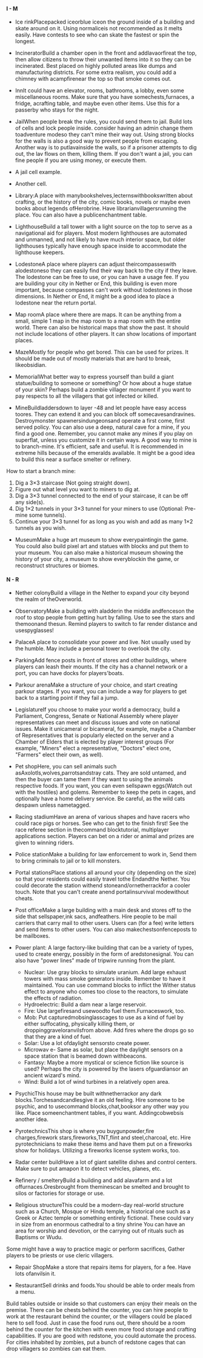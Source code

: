 #### I - M
- Ice rinkPlacepacked iceorblue iceon the ground inside of a building and skate around on it. Using normaliceis not recommended as it melts easily. Have contests to see who can skate the fastest or spin the longest.

- IncineratorBuild a chamber open in the front and addlavaorfireat the top, then allow citizens to throw their unwanted items into it so they can be incinerated. Best placed on highly polluted areas like dumps and manufacturing districts. For some extra realism, you could add a chimney with acampfirenear the top so that smoke comes out.

- InnIt could have an elevator, rooms, bathrooms, a lobby, even some miscellaneous rooms. Make sure that you have somechests,furnaces, a fridge, acrafting table, and maybe even other items. Use this for a passerby who stays for the night.

- JailWhen people break the rules, you could send them to jail. Build lots of cells and lock people inside. consider having an admin change them toadventure modeso they can't mine their way out. Using strong blocks for the walls is also a good way to prevent people from escaping. Another way is to putlavainside the walls, so if a prisoner attempts to dig out, the lav flows on them, killing them. If you don't want a jail, you can fine people if you are using money, or execute them.

- A jail cell example.
- Another cell.

- Library:A place with manybookshelves,lecternswithbookswritten about crafting, or the history of the city, comic books, novels or maybe even books about legends ofHerobrine. Have librarianvillagersrunning the place. You can also have a publicenchantment table.

- LighthouseBuild a tall tower with a light source on the top to serve as a navigational aid for players. Most modern lighthouses are automated and unmanned, and not likely to have much interior space, but older lighthouses typically have enough space inside to accommodate the lighthouse keepers.

- LodestoneA place where players can adjust theircompasseswith alodestoneso they can easily find their way back to the city if they leave. The lodestone can be free to use, or you can have a usage fee. If you are building your city in Nether or End, this building is even more important, because compasses can't work without lodestones in those dimensions. In Nether or End, it might be a good idea to place a lodestone near the return portal.

- Map roomA place where there are maps. It can be anything from a small, simple 1 map in the map room to a map room with the entire world. There can also be historical maps that show the past. It should not include locations of other players. It can show locations of important places.

- MazeMostly for people who get bored. This can be used for prizes. It should be made out of mostly materials that are hard to break, likeobsidian.

- MemorialWhat better way to express yourself than build a giant statue/building to someone or something? Or how about a huge statue of your skin? Perhaps build a zombie villager monument if you want to pay respects to all the villagers that got infected or killed.

- MineBuildladdersdown to layer -48 and let people have easy access toores. They can extend it and you can block off somecavesandravines. Destroymonster spawnersindungeonsand operate a first come, first served policy. You can also use a deep, natural cave for a mine, if you find a good one. Remember, you cannot make any mines if you play on superflat, unless you customize it in certain ways. A good way to mine is to branch-mine. It's efficient, safe and useful. It is recommended in extreme hills because of the emeralds available. It might be a good idea to build this near a surface smelter or refinery.

How to start a branch mine:
1. Dig a 3×3 staircase (Not going straight down).
2. Figure out what level you want to miners to dig at.
3. Dig a 3×3 tunnel connected to the end of your staircase, it can be off any side(s).
4. Dig 1×2 tunnels in your 3×3 tunnel for your miners to use (Optional: Pre-mine some tunnels).
5. Continue your 3×3 tunnel for as long as you wish and add as many 1×2 tunnels as you wish.
- MuseumMake a huge art museum to show everypaintingin the game. You could also build pixel art and statues with blocks and put them to your museum. You can also make a historical museum showing the history of your city, a museum to show everyblockin the game, or reconstruct structures or biomes.

#### N - R
- Nether colonyBuild a village in the Nether to expand your city beyond the realm of theOverworld.

- ObservatoryMake a building with aladderin the middle andfenceson the roof to stop people from getting hurt by falling. Use to see the stars and themoonand thesun. Remind players to switch to far render distance and usespyglasses!

- PalaceA place to consolidate your power and live. Not usually used by the humble. May include a personal tower to overlook the city.

- ParkingAdd fence posts in front of stores and other buildings, where players can leash their mounts. If the city has a channel network or a port, you can have docks for players'boats.

- Parkour arenaMake a structure of your choice, and start creating parkour stages. If you want, you can include a way for players to get back to a starting point if they fail a jump.

- LegislatureIf you choose to make your world a democracy, build a Parliament, Congress, Senate or National Assembly where player representatives can meet and discuss issues and vote on national issues. Make it unicameral or bicameral, for example, maybe a Chamber of Representatives that is popularly elected on the server and a Chamber of Elders that is elected by player interest groups (For example, "Miners" elect a representative, "Doctors" elect one, "Farmers" elect their own, as well).

- Pet shopHere, you can sell animals such asAxolotls,wolves,parrotsandstray cats. They are sold untamed, and then the buyer can tame them if they want to using the animals respective foods. If you want, you can even sellspawn eggs(Watch out with the hostiles) and golems. Remember to keep the pets in cages, and optionally have a home delivery service. Be careful, as the wild cats despawn unless nametagged.

- Racing stadiumHave an arena of various shapes and have racers who could race pigs or horses. See who can get to the finish first! See the race referee section in thecommand blocktutorial, multiplayer applications section. Players can bet on a rider or animal  and prizes are given to winning riders.

- Police stationMake a building for law enforcement to work in, Send them to bring criminals to jail or to kill monsters.

- Portal stationsPlace stations all around your city (depending on the size) so that your residents could easily travel tothe Endandthe Nether. You could decorate the station withend stoneand/ornetherrackfor a cooler touch. Note that you can't create anend portalinsurvival modewithout cheats.

- Post officeMake a large building with a main desk and stores off to the side that sellspaper,ink sacs, andfeathers. Hire people to be mail carriers that carry mail to other users. Users can (for a fee) write letters and send items to other users. You can also makechestsonfenceposts to be mailboxes.

- Power plant: A large factory-like building that can be a variety of types, used to create energy, possibly in the form of aredstonesignal. You can also have "power lines" made of tripwire running from the plant.
	- Nuclear: Use gray blocks to simulate uranium. Add large exhaust towers with mass smoke generators inside. Remember to have it maintained. You can use command blocks to inflict the Wither status effect to anyone who comes too close to the reactors, to simulate the effects of radiation.
	- Hydroelectric: Build a dam near a large reservoir.
	- Fire: Use largefiresand usewoodto fuel them.Furnaceswork, too.
	- Mob: Put capturedmobsinglasscages to use as a kind of fuel by either suffocating, physically killing them, or droppinggraveloranvilsfrom above. Add fires where the drops go so that they are a kind of fuel.
	- Solar: Use a lot ofdaylight sensorsto create power.
	- Microwav e- Same as solar, but place the daylight sensors on a space station that is beamed down withbeacons.
	- Fantasy: Maybe a more mystical or science fiction like source is used? Perhaps the city is powered by the lasers ofguardiansor an ancient wizard's mind.
	- Wind: Build a lot of wind turbines in a relatively open area.

- PsychicThis house may be built withnetherrackor any dark blocks.Torchesandcandlesgive it an old feeling. Hire someone to be psychic, and to usecommand blocks,chat,booksor any other way you like. Place someenchantment tables, if you want. Addingcobwebsis another idea.

- PyrotechnicsThis shop is where you buygunpowder,fire charges,firework stars,fireworks,TNT,flint and steel,charcoal, etc. Hire pyrotechnicians to make these items and have them put on a fireworks show for holidays. Utilizing a fireworks license system works, too.

- Radar center buildHave a lot of giant satellite dishes and control centers. Make sure to put amapon it to detect vehicles, planes, etc.

- Refinery / smelteryBuild a building and add alavafarm and a lot offurnaces.Oresbrought from theminescan be smelted and brought to silos or factories for storage or use.

- Religious structureThis could be a modern-day real-world structure such as a Church, Mosque or Hindu temple, a historical one such as a Greek or Aztec temple or something entirely fictional. These could vary in size from an enormous cathedral to a tiny shrine You can have an area for worship and devotion, or the carrying out of rituals such as Baptisms or Wudu.

Some might have a way to practice magic or perform sacrifices,  Gather players to be priests or use cleric villagers.  

- Repair ShopMake a store that repairs items for players, for a fee. Have lots ofanvilsin it.

- RestaurantSell drinks and foods.You should be able to order meals from a menu.

Build tables outside or inside so that customers can enjoy their meals on the premise. There can be chests behind the counter, you can hire people to work at the restaurant behind the counter, or the villagers could be placed here to sell food. Just in case the food runs out, there should be a room behind the counter for the kitchen with even more food storage and crafting capabilities. If you are good with redstone, you could automate the process. For cities inhabited by zombies, put a bunch of redstone cages that can drop villagers so zombies can eat them.

